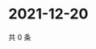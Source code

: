 # 2021-12-20

共 0 条

<!-- BEGIN WEIBO -->
<!-- 最后更新时间 Mon Dec 20 2021 11:12:37 GMT+0800 (China Standard Time) -->

<!-- END WEIBO -->
